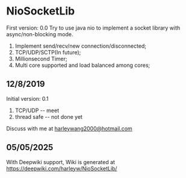 # NioSocketLib

First version: 0.0
Try to use java nio to implement a socket library with async/non-blocking mode. 
1. Implement send/recv/new connection/disconnected;
2. TCP/UDP/SCTP(In future);
3. Millionsecond Timer;
4. Multi core supported and load balanced among cores;

12/8/2019
-----------------------------------------
Initial version: 0.1
1. TCP/UDP -- meet
2. thread safe -- not done yet

Discuss with me at harleywang2000@hotmail.com

05/05/2025
-----------------------------------------
With Deepwiki support, Wiki is generated at https://deepwiki.com/harleyw/NioSocketLib/
